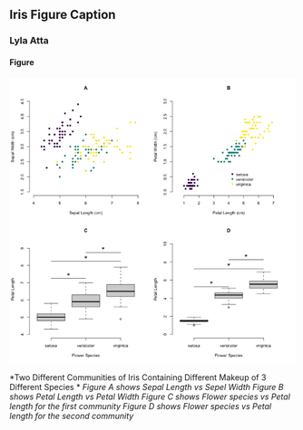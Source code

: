 ## Iris Figure Caption
### Lyla Atta 

#### Figure
![iris figure](./../../week1/code_day3/iris_multi.png) 

*Two Different Communities of Iris Containing Different Makeup of 3 Different Species *
*Figure A shows Sepal Length vs Sepel Width*
*Figure B shows Petal Length vs Petal Width*
*Figure C shows Flower species vs Petal length for the first community*
*Figure D shows Flower species vs Petal length for the second community*
